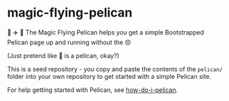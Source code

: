 # magic-flying-pelican

🎱 ✈️ 🦅 The Magic Flying Pelican helps you get a simple Bootstrapped Pelican page up and running without the 😠

(Just pretend like 🦅 is a pelican, okay?)

This is a seed repository - you copy and paste the contents 
of the `pelican/` folder into your own repository to get started
with a simple Pelican site.

For help getting started with Pelican, see 
[how-do-i-pelican](https://pages.charlesreid1.com/how-do-i-pelican).
